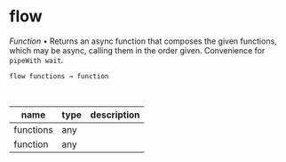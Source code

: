 # flow

_Function_ &bull; Returns an async function that composes the given functions, which may be async, calling them in the order given.
Convenience for `pipeWith wait`.

<pre><code>flow functions &rarr; function</code></pre>
<br>

| name | type | description |
|------|------|-------------|
|functions|any||
|function|any||


